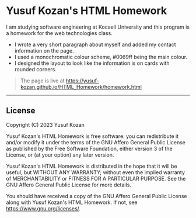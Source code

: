 # **Yusuf Kozan's HTML Homework**

I am studying software engineering at Kocaeli University and this program is a homework for the web technologies class.

* I wrote a very short paragraph about myself and added my contact information on the page.
* I used a monochromatic colour scheme, #0069ff being the main colour.
* I designed the layout to look like the information is on cards with rounded corners.

> The page is live at <https://yusuf-kozan.github.io/HTML_Homework/homework.html>

---

## **License**

Copyright (C) 2023 Yusuf Kozan

Yusuf Kozan's HTML Homework is free software: you can redistribute it
and/or modify it under the terms of the GNU Affero General Public
License as published by the Free Software Foundation, either version 3
of the License, or (at your option) any later version.

Yusuf Kozan's HTML Homework is distributed in the hope that it will be
useful, but WITHOUT ANY WARRANTY; without even the implied warranty of
MERCHANTABILITY or FITNESS FOR A PARTICULAR PURPOSE. See the GNU Affero
General Public License for more details.

You should have received a copy of the GNU Affero General Public License
along with Yusuf Kozan's HTML Homework.
If not, see <https://www.gnu.org/licenses/>.